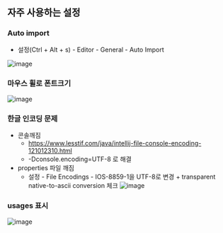 ## 자주 사용하는 설정

### Auto import
* 설정(Ctrl + Alt + s) - Editor - General - Auto Import

![image](https://github.com/hana2set/study/assets/97689567/c5f15c03-bc5f-48bd-ad30-3cac1789225c)

### 마우스 휠로 폰트크기
![image](https://github.com/hana2set/study/assets/97689567/4cb472aa-273a-4569-8ef5-9e319b50cef7)


### 한글 인코딩 문제

* 콘솔깨짐
  * https://www.lesstif.com/java/intellij-file-console-encoding-121012310.html
  * -Dconsole.encoding=UTF-8 로 해결
* properties 파일 깨짐 <br>
  * 설정 - File Encodings - IOS-8859-1을 UTF-8로 변경 + transparent native-to-ascii conversion 체크
    ![image](https://github.com/hana2set/study/assets/97689567/a0220b50-7d3d-464e-9f7e-ed34e74cd4ac)


### usages 표시
![image](https://github.com/hana2set/study/assets/97689567/4e4b0a5f-ae0a-4c7d-94dc-9f42cb1dc9c9)
